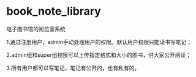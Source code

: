 # book_note_library
电子图书馆的阅览室系统

1.通过注册用户，admin手动处理用户的权限。默认用户权限只能读书写笔记；

2.admin组和super组权限可以上传指定格式和大小的图书，供大家公开阅读；

3.所有用户都可以写笔记，笔记有公开的，也有私有的。
